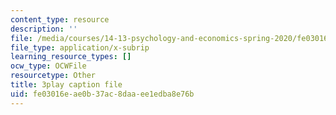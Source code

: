 ```yaml
---
content_type: resource
description: ''
file: /media/courses/14-13-psychology-and-economics-spring-2020/fe03016eae0b37ac8daaee1edba8e76b_Re2lkF0vgQw.srt
file_type: application/x-subrip
learning_resource_types: []
ocw_type: OCWFile
resourcetype: Other
title: 3play caption file
uid: fe03016e-ae0b-37ac-8daa-ee1edba8e76b
---
```


